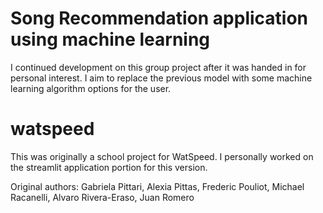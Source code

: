 # Song Recommendation application using machine learning
I continued development on this group project after it was handed in for personal interest. I aim to replace the previous model with some machine learning algorithm options for the user.

# watspeed
This was originally a school project for WatSpeed. I personally worked on the streamlit application portion for this version.

Original authors: Gabriela Pittari, Alexia Pittas, Frederic Pouliot, Michael Racanelli, Alvaro Rivera-Eraso, Juan Romero
